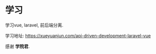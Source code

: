# 学习

学习vue, laravel, 前后端分离. 

学习地址: https://xueyuanjun.com/api-driven-development-laravel-vue

感谢 **学院君**. 
